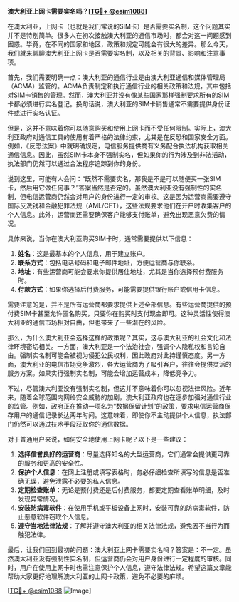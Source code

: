 **澳大利亚上网卡需要实名吗？[[TG💪+ @esim1088](https://t.me/s/esim1088)]**

在澳大利亚，上网卡（也就是我们常说的SIM卡）是否需要实名制，这个问题其实并不是特别简单。很多人在初次接触澳大利亚的通信市场时，都会对这一问题感到困惑。毕竟，在不同的国家和地区，政策和规定可能会有很大的差异。那么今天，我们就来聊聊澳大利亚上网卡是否需要实名制，以及相关的背景、影响和注意事项。

首先，我们需要明确一点：澳大利亚的通信行业是由澳大利亚通信和媒体管理局（ACMA）监管的。ACMA负责制定和执行通信行业的相关政策和法规，其中包括对SIM卡销售的管理。然而，澳大利亚并没有像某些国家那样强制要求所有的SIM卡都必须进行实名登记。换句话说，澳大利亚的SIM卡销售通常不需要提供身份证件或进行实名认证。

但是，这并不意味着你可以随意购买和使用上网卡而不受任何限制。实际上，澳大利亚政府对通信工具的使用有着严格的法律约束，尤其是在反恐和国家安全方面。例如，《反恐法案》中就明确规定，电信服务提供商有义务配合执法机构获取相关通信信息。因此，虽然SIM卡本身不强制实名，但如果你的行为涉及到非法活动，执法部门仍然可以通过合法程序追踪到你的身份。

说到这里，可能有人会问：“既然不需要实名，那我是不是可以随便买一张SIM卡，然后用它做任何事？”答案当然是否定的。虽然澳大利亚没有强制性的实名制，但电信运营商仍然会对用户的身份进行一定的审核。这是因为运营商需要遵守国际反洗钱和金融犯罪法规（AML/CFT），这些法规要求他们在开户时收集客户的个人信息。此外，运营商还需要确保客户能够支付账单，避免出现恶意欠费的情况。

具体来说，当你在澳大利亚购买SIM卡时，通常需要提供以下信息：

1. **姓名**：这是最基本的个人信息，用于建立账户。
2. **联系方式**：包括电话号码和电子邮件地址，方便运营商与你联系。
3. **地址**：有些运营商可能会要求你提供居住地址，尤其是当你选择预付费服务时。
4. **付款方式**：如果你选择后付费服务，可能需要提供银行账户或信用卡信息。

需要注意的是，并不是所有运营商都要求提供上述全部信息。有些运营商提供的预付费SIM卡甚至允许匿名购买，只要你在购买时支付现金即可。这种灵活性使得澳大利亚的通信市场相对自由，但也带来了一些潜在的风险。

那么，为什么澳大利亚会选择这样的政策呢？其实，这与澳大利亚的社会文化和法律环境密切相关。一方面，澳大利亚是一个法治社会，强调个人隐私权和言论自由。强制实名制可能会被视为侵犯公民权利，因此政府对此持谨慎态度。另一方面，澳大利亚的电信市场竞争激烈，各大运营商为了吸引客户，往往会提供灵活的服务方案。如果实行强制实名制，可能会增加运营成本，降低竞争力。

不过，尽管澳大利亚没有强制实名制，但这并不意味着你可以忽视法律风险。近年来，随着全球范围内网络安全威胁的加剧，澳大利亚政府也在逐步加强对通信行业的监管。例如，政府正在推动一项名为“数据保留计划”的政策，要求电信运营商保存用户的通信记录长达两年时间。这意味着，即使你不主动提供个人信息，执法部门仍然可以通过技术手段获取你的通信数据。

对于普通用户来说，如何安全地使用上网卡呢？以下是一些建议：

1. **选择信誉良好的运营商**：尽量选择知名的大型运营商，它们通常会提供更可靠的服务和更高的安全性。
2. **保护个人信息**：在网上注册或填写表格时，务必仔细检查所填写的信息是否准确无误，避免泄露不必要的私人信息。
3. **定期检查账单**：无论是预付费还是后付费服务，都要定期查看账单明细，及时发现异常情况。
4. **安装防病毒软件**：在使用手机或平板设备上网时，安装可靠的防病毒软件，防止恶意软件窃取个人信息。
5. **遵守当地法律法规**：了解并遵守澳大利亚的相关法律法规，避免因不当行为而触犯法律。

最后，让我们回到最初的问题：澳大利亚上网卡需要实名吗？答案是：不一定。虽然澳大利亚没有强制性实名制，但运营商仍会对用户身份进行一定程度的审核。同时，用户在使用上网卡时也需注意保护个人信息，遵守法律法规。希望这篇文章能帮助大家更好地理解澳大利亚的上网卡政策，避免不必要的麻烦。

[[TG💪+ @esim1088](https://t.me/s/esim1088) ![Image](https://i.postimg.cc/4NQfJmqS/Snipaste-2025-05-13-00-14-12.png)]